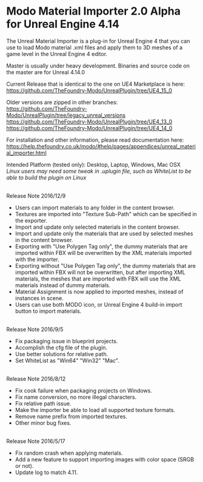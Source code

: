 # Modo Material Importer 2.0 Alpha for Unreal Engine 4.14
  The Unreal Material Importer is a plug-in for Unreal Engine 4 that you can use to load Modo material .xml files and apply them to 3D meshes of a game level in the Unreal Engine 4 editor.
  
 Master is usually under heavy development. Binaries and source code on the master are for Unreal 4.14.0<br />
 
 Current Release that is identical to the one on UE4 Marketplace is here:<br />
 https://github.com/TheFoundry-Modo/UnrealPlugin/tree/UE4_15_0
 
 Older versions are zipped in other branches:<br />
 https://github.com/TheFoundry-Modo/UnrealPlugin/tree/legacy_unreal_versions<br />
 https://github.com/TheFoundry-Modo/UnrealPlugin/tree/UE4_13_0<br />
 https://github.com/TheFoundry-Modo/UnrealPlugin/tree/UE4_14_0
 
 For installation and other information, please read documentation here:<br />
 https://help.thefoundry.co.uk/modo/#help/pages/appendices/unreal_material_importer.html<br />
 
 Intended Platform (tested only): Desktop, Laptop, Windows, Mac OSX <br />
 _Linux users may need some tweak in .uplugin file, such as WhiteList to be able to build the plugin on Linux_ <br />
 
<br>Release Note 2016/12/9</br>
 * Users can import materials to any folder in the content browser.
 * Textures are imported into "Texture Sub-Path" which can be specified in the exporter.
 * Import and update only selected materials in the content browser.
 * Import and update only the materials that are used by selected meshes in the content browser.
 * Exporting with "Use Polygen Tag only", the dummy materials that are imported within FBX will be overwritten by the XML materials imported with the importer.
 * Exporting without "Use Polygen Tag only", the dummy materials that are imported within FBX will not be overwritten, but after importing XML materials, the meshes that are imported with FBX will use the XML materials instead of dummy materials.
 * Material Assignment is now applied to imported meshes, instead of instances in scene.
 * Users can use both MODO icon, or Unreal Engine 4 build-in import button to import materials.
 
<br>Release Note 2016/9/5</br>
 * Fix packaging issue in blueprint projects.
 * Accomplish the cfg file of the plugin.
 * Use better solutions for relative path.
 * Set WhiteList as "Win64" "Win32" "Mac".
 
<br>Release Note 2016/8/12</br>
 * Fix cook failure when packaging projects on Windows.
 * Fix name conversion, no more illegal characters.
 * Fix relative path issue.
 * Make the importer be able to load all supported texture formats.
 * Remove name prefix from imported textures.
 * Other minor bug fixes.
 
<br>Release Note 2016/5/17</br>
 * Fix random crash when applying materials.
 * Add a new feature to support importing images with color space (SRGB or not).
 * Update log to match 4.11.
